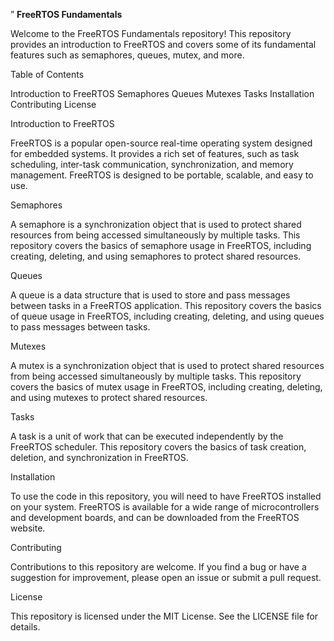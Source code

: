 <font size=”1”>” 
**FreeRTOS Fundamentals**

Welcome to the FreeRTOS Fundamentals repository! This repository provides an introduction to FreeRTOS and covers some of its fundamental features such as semaphores, queues, mutex, and more.

Table of Contents

Introduction to FreeRTOS
Semaphores
Queues
Mutexes
Tasks
Installation
Contributing
License

Introduction to FreeRTOS

FreeRTOS is a popular open-source real-time operating system designed for embedded systems. It provides a rich set of features, such as task scheduling, inter-task communication, synchronization, and memory management. FreeRTOS is designed to be portable, scalable, and easy to use.

Semaphores

A semaphore is a synchronization object that is used to protect shared resources from being accessed simultaneously by multiple tasks. This repository covers the basics of semaphore usage in FreeRTOS, including creating, deleting, and using semaphores to protect shared resources.

Queues

A queue is a data structure that is used to store and pass messages between tasks in a FreeRTOS application. This repository covers the basics of queue usage in FreeRTOS, including creating, deleting, and using queues to pass messages between tasks.

Mutexes

A mutex is a synchronization object that is used to protect shared resources from being accessed simultaneously by multiple tasks. This repository covers the basics of mutex usage in FreeRTOS, including creating, deleting, and using mutexes to protect shared resources.

Tasks

A task is a unit of work that can be executed independently by the FreeRTOS scheduler. This repository covers the basics of task creation, deletion, and synchronization in FreeRTOS.

Installation

To use the code in this repository, you will need to have FreeRTOS installed on your system. FreeRTOS is available for a wide range of microcontrollers and development boards, and can be downloaded from the FreeRTOS website.

Contributing

Contributions to this repository are welcome. If you find a bug or have a suggestion for improvement, please open an issue or submit a pull request.

License

This repository is licensed under the MIT License. See the LICENSE file for details.
